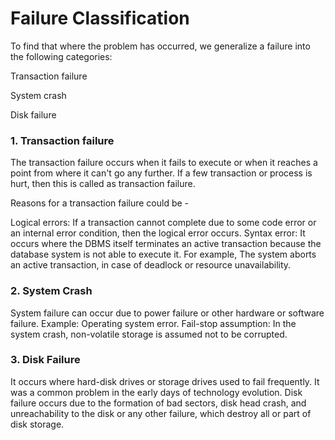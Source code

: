 # Failure Classification

To find that where the problem has occurred, we generalize a failure into the following categories:

Transaction failure

System crash

Disk failure

### 1. Transaction failure

The transaction failure occurs when it fails to execute or when it reaches a point from where it can't go any further. If a few transaction or process is hurt, then this is called as transaction failure.

Reasons for a transaction failure could be -

Logical errors: If a transaction cannot complete due to some code error or an internal error condition, then the logical error occurs.
Syntax error: It occurs where the DBMS itself terminates an active transaction because the database system is not able to execute it. For example, The system aborts an active transaction, in case of deadlock or resource unavailability.

### 2. System Crash

System failure can occur due to power failure or other hardware or software failure. Example: Operating system error.
Fail-stop assumption: In the system crash, non-volatile storage is assumed not to be corrupted.


### 3. Disk Failure

It occurs where hard-disk drives or storage drives used to fail frequently. It was a common problem in the early days of technology evolution.
Disk failure occurs due to the formation of bad sectors, disk head crash, and unreachability to the disk or any other failure, which destroy all or part of disk storage.
